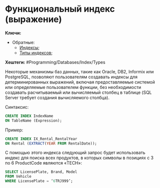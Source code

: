
# Функциональный индекс (выражение)

**Ключи:**
- Обратные:
	- [Индексы](db-index);
	- [Типы индексов](db-index-types);

**Хештеги:** #Programming/Databases/Index/Types

Некоторые механизмы баз данных, такие как Oracle, DB2, Informix или PostgreSQL, позволяют пользователям создавать индексы для детерминированных выражений, включая предоставляемые системой или определяемые пользователем функции, без необходимости создавать расчитываемый или вычисляемый столбец в таблице (SQL Server требует создания вычисляемого столбца).

Синтаксис:

```sql
CREATE INDEX IndexName
ON TableName (Expression);
```

Пример:

```sql
CREATE INDEX IX_Rental_RentalYear
ON Rental (EXTRACT(YEAR FROM RentalDate));
```

С помощью этого индекса следующий запрос будет использовать индекс для поиска всех продуктов, в которых символы в позициях с 3 по 6 ProductCode являются «TECH»:

```sql
SELECT LicensePlate, Brand, Model
FROM Vehicle
WHERE LicensePlate = ‘6TRJ999’;
```

